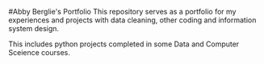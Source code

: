 #Abby Berglie's Portfolio
This repository serves as a portfolio for my experiences and projects with data cleaning, other coding and information system design.

This includes python projects completed in some Data and Computer Sceience courses. 
